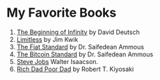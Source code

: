 # My Favorite Books

1. [The Beginning of Infinity](https://en.wikipedia.org/wiki/The_Beginning_of_Infinity) by David Deutsch
1. [Limitless](https://www.limitlessbook.com) by Jim Kwik
1. [The Fiat Standard](https://saifedean.com/books/the-fiat-standard) by Dr. Saifedean Ammous
1. [The Bitcoin Standard](https://saifedean.com/books/the-bitcoin-standard) by Dr. Saifedean Ammous
1. [Steve Jobs](https://www.amazon.com/Steve-Jobs-Walter-Isaacson/dp/1451648537) Walter Isaacson.
1. [Rich Dad Poor Dad](https://www.richdad.com/rich-dad-poor-dad) by Robert T. Kiyosaki


